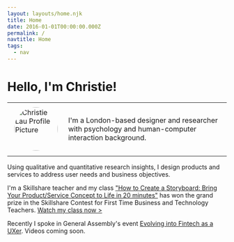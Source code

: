 ```yaml
---
layout: layouts/home.njk
title: Home
date: 2016-01-01T00:00:00.000Z
permalink: /
navtitle: Home
tags:
  - nav
---
```

# Hello, I'm Christie! <i class="twa twa-information-desk-person"></i>

<table>
<tbody>
<tr>
<td><img src="https://static.skillshare.com/uploads/users/8591088/user-image-large.png" height="100px" width="100px" style="border-radius: 100%; padding: 0.5em;" alt="Christie Lau Profile Picture"> </td>
<td>I'm a London-based designer and researcher with psychology and human-computer interaction background.</td>
</tr>
</tbody>
</table>
Using qualitative and quantitative research insights, I design products and services to address user needs and business objectives.

I'm a Skillshare teacher and my class  <a href="https://skl.sh/2TOE5Qc" target="_blank">"How to Create a Storyboard: Bring Your Product/Service Concept to Life in 20 minutes"</a> has won the grand prize in the Skillshare Contest for First Time Business and Technology Teachers. <i class="twa twa-eyes"></i> 
<a href="https://skl.sh/2TOE5Qc" target="_blank">Watch my class now ></a>

Recently I spoke in General Assembly's event <a href="https://www.eventbrite.co.uk/e/evolving-into-fintech-as-a-uxer-tickets-59760055936" target="_blank">Evolving into Fintech as a UXer</a>. Videos coming soon. <i class="twa twa-blush"></i>

